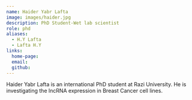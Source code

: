 ```yaml
---
name: Haider Yabr Lafta
image: images/haider.jpg
description: PhD Student-Wet lab scientist
role: phd
aliases:
  - H.Y Lafta
  - Lafta H.Y
links:
  home-page: 
  email: 
  github: 
---
```


Haider Yabr Lafta is an international PhD student at Razi University. He is investigating the lncRNA expression in Breast Cancer cell lines.


